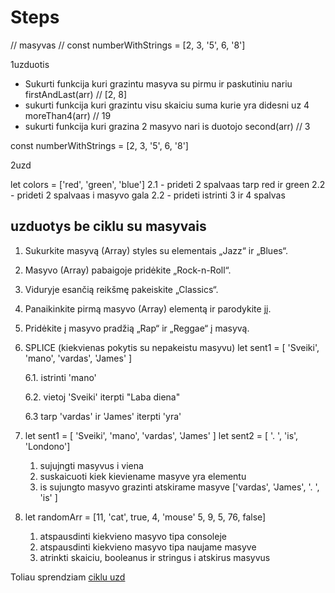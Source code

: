 # Steps

// masyvas
// const numberWithStrings = [2, 3, '5', 6, '8']

1uzduotis

- Sukurti funkcija kuri grazintu masyva su pirmu ir paskutiniu nariu
  firstAndLast(arr) // [2, 8]
- sukurti funkcija kuri grazintu visu skaiciu suma kurie yra didesni uz 4
  moreThan4(arr) // 19
- sukurti funkcija kuri grazina 2 masyvo nari is duotojo
  second(arr) // 3

const numberWithStrings = [2, 3, '5', 6, '8']

2uzd

let colors = ['red', 'green', 'blue']
2.1 - prideti 2 spalvaas tarp red ir green
2.2 - prideti 2 spalvaas i masyvo gala
2.2 - prideti istrinti 3 ir 4 spalvas

## uzduotys be ciklu su masyvais

1. Sukurkite masyvą (Array) styles su elementais „Jazz“ ir „Blues“.
2. Masyvo (Array) pabaigoje pridėkite „Rock-n-Roll“.
3. Viduryje esančią reikšmę pakeiskite „Classics“.
4. Panaikinkite pirmą masyvo (Array) elementą ir parodykite jį.
5. Pridėkite į masyvo pradžią „Rap“ ir „Reggae“ į masyvą.

6. SPLICE (kiekvienas pokytis su nepakeistu masyvu)
   let sent1 = [ 'Sveiki', 'mano', 'vardas', 'James' ]

   6.1. istrinti 'mano'

   6.2. vietoj 'Sveiki' iterpti "Laba diena"

   6.3 tarp 'vardas' ir 'James' iterpti 'yra'

7. let sent1 = [ 'Sveiki', 'mano', 'vardas', 'James' ]
   let sent2 = [ '. ', 'is', 'Londono']

   1. sujujngti masyvus i viena
   2. suskaicuoti kiek kieviename masyve yra elementu
   3. is sujungto masyvo grazinti atskirame masyve ['vardas', 'James', '. ', 'is' ]

8. let randomArr = [11, 'cat', true, 4, 'mouse' 5, 9, 5, 76, false]

   1. atspausdinti kiekvieno masyvo tipa consoleje
   2. atspausdinti kiekvieno masyvo tipa naujame masyve
   3. atrinkti skaiciu, booleanus ir stringus i atskirus masyvus

Toliau sprendziam [ciklu uzd](ciklai-masyvai.md)
